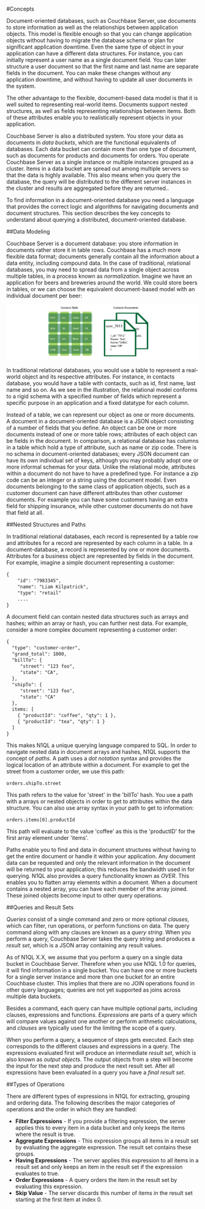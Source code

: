<a href="#concepts"></a>
#Concepts

Document-oriented databases, such as Couchbase Server, use documents to store information as well 
as the relationships between application objects. This model is flexible enough so that you can change application objects without having to migrate the database schema or plan for significant application downtime. Even the same type of object in your application can have a different data structures. For instance, you can initially represent a user name as a single document field. You can later structure a user document so that the first name and last name are separate fields in the document. You can make these changes without any application downtime, and without having to update all user documents in the system. 

The other advantage to the flexible, document-based data model is that it is well suited to representing real-world items. Documents support nested structures, as well as fields representing relationships between items. Both of these attributes enable you to realistically represent objects in your application. 

Couchbase Server is also a distributed system. You store your data as documents in *data buckets*, which are the functional equivalents of databases. Each data bucket can contain more than one type of document, such as documents for products and documents for orders. You operate Couchbase Server as a single instance or multiple instances grouped as a cluster. Items in a data bucket are spread out among multiple servers so that the data is highly available. This also means when you query the database, the query will be distributed to the different server instances in the cluster and results are aggregated before they are returned..

To find information in a document-oriented database you need a language that provides the correct logic and algorithms for navigating documents and document structures. This section describes the key concepts to understand about querying a distributed, document-oriented database.


##Data Modeling

Couchbase Server is a document database: you store information in documents rather store it in table rows. Couchbase has a much more flexible data format; documents generally contain all the information about a data entity, including compound data. In the case of traditional, relational databases, you may need to spread data from a single object across multiple tables, in a process known as *normalization*. Imagine we have an application for beers and breweries around the world. We could store beers in tables, or we can choose the equivalent document-based model with an individual document per beer:

![document model compared to table](images/rel_vs_doc_model.png "Document-model compared to table")

In traditional relational databases, you would use a table to represent a real-world object and its respective attributes. For instance, in contacts database, you would have a table with contacts, such as id, first name, last name and so on. As we see in the illustration, the relational model conforms to a rigid schema with a specified number of fields which represent a specific purpose in an application and a fixed datatype for each column.

Instead of a table, we can represent our object as one or more documents. A document in a document-oriented database is a JSON object consisting of a number of fields that you define. An object can be one or more documents instead of one or more table rows; attributes of each object can be fields in the document. In comparison, a relational database has columns in a table which hold a type of attribute, such as name or zip code.  There is no schema in document-oriented databases; every JSON document can have its own individual set of keys, although you may probably adopt one or more informal schemas for your data. Unlike the relational mode, attributes within a document do not have to have a predefined type. For instance a zip code can be an integer or a string using the document model.  Even documents belonging to the same class of application objects, such as a customer document can have different attributes than other customer documents. For example you can have some customers having an extra field for shipping insurance, while other customer documents do not have that field at all.

##Nested Structures and Paths

In traditional relational databases, each record is represented by a table row and attributes for a record are represented by each column in a table. In a document-database, a record is represented by one or more documents. Attributes for a business object are represented by fields in the document. For example, imagine a simple document representing a customer:

    {
        "id": "7983345",
        "name": "Liam Kilpatrick",
        "type": "retail"
        ....
    }

A document field can contain nested data structures such as arrays and hashes; within an array or hash, you can further nest data. For example, consider a more complex document representing a customer order:

    {
      "type": "customer-order",
      "grand_total": 1000,
      "billTo": {
         "street": "123 foo",
         "state": "CA",
      },
      "shipTo": {
         "street": "123 foo",
         "state": "CA"
      },
      items: [
        { "productId": "coffee", "qty": 1 },
        { "productId": "tea", "qty": 1 }
      ]
    }

This makes N1QL a unique querying language compared to SQL. In order to navigate nested data in document arrays and hashes, N1QL supports the concept of *paths*. A path uses a *dot notation* syntax and provides the logical location of an attribute within a document. For example to get the street from a customer order, we use this path:

    orders.shipTo.street

This path refers to the value for 'street' in the 'billTo' hash. You use a path with a arrays or nested objects in order to get to attributes within the data structure. You can also use array syntax in your path to get to information:

    orders.items[0].productId
    
This path will evaluate to the value 'coffee' as this is the 'productID' for the first array element under 'items'. 

Paths enable you to find and data in document structures without having to get the entire document or handle it within your application. Any document data can be requested and only the relevant information in the document will be returned to your application; this reduces the bandwidth used in for querying. N1QL also provides a query functionality known as *OVER*. This enables you to flatten array elements within a document. When a document contains a nested array, you can have each member of the array joined. These joined objects become input to other query operations.


##Queries and Result Sets

*Queries* consist of a single command and zero or more optional *clauses*, which can filter, run operations, or perform functions on data. The query command along with any clauses are known as a *query string*. When you perform a query, Couchbase Server takes the query string and produces a *result set*, which is a JSON array containing any result values.

As of N1QL X.X, we assume that you perform a query on a single data bucket in Couchbase Server. Therefore when you use N1QL 1.0 for queries, it will find information in a single bucket. You can have one or more buckets for a single server instance and more than one bucket for an entire Couchbase cluster.  This implies that there are no JOIN operations found in other query languages; queries are not yet supported as joins across multiple data buckets.

Besides a command, each query can have multiple optional parts, including clauses, expressions and functions. *Expressions* are parts of a query which will compare values against one another or perform arithmetic calculations, and *clauses* are typically used for the limiting the scope of a query.

When you perform a query, a sequence of steps gets executed. Each step corresponds to the different clauses and expressions in a query. The expressions evaluated first will produce an intermediate *result set*, which is also known as *output objects*. The output objects from a step will become the input for the next step and produce the next result set. After all expressions have been evaluated in a query you have a *final result set*. 

##Types of Operations

There are different types of expressions in N1QL for extracting, grouping and ordering data. The following describes the major categories of operations and the order in which they are handled:

* **Filter Expressions** - If you provide a filtering expression, the server applies this to every item in a data bucket and only keeps the items where the result is true.
* **Aggregate Expressions** - This expression groups all items in a result set by evaluating the aggregate expression. The result set contains these groups.
* **Having Expressions** - The server applies this expression to all items in a result set and only keeps an item in the result set if the expression evaluates to true.
* **Order Expressions** -  A query orders the item in the result set by evaluating this expression.
* **Skip Value** - The server discards this number of items in the result set starting at the first item at index 0.

